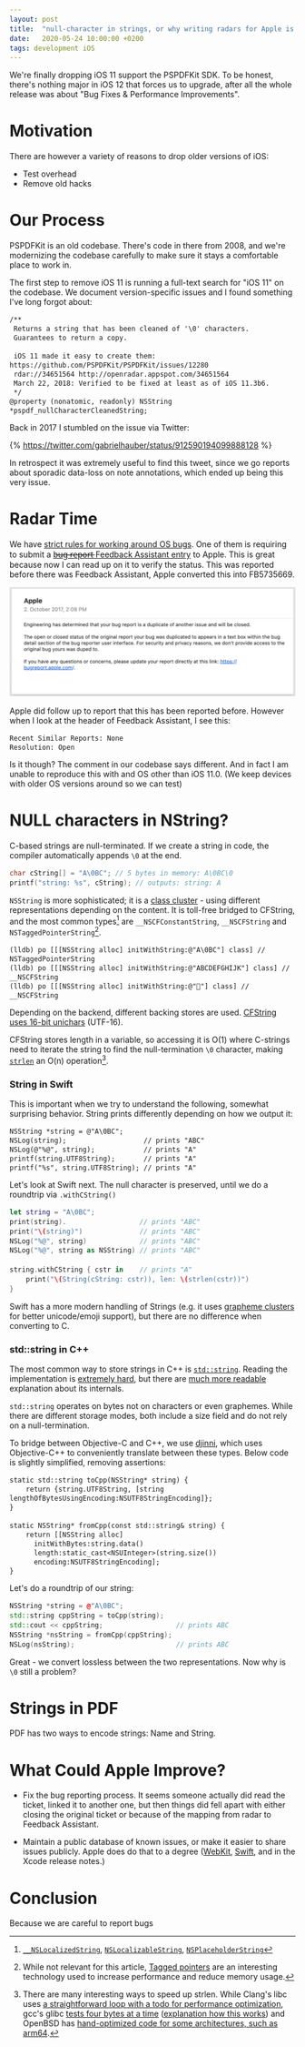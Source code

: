 ```yaml
---
layout: post
title:  "null-character in strings, or why writing radars for Apple is such a frustrating experience"
date:   2020-05-24 10:00:00 +0200
tags: development iOS
---
```


We're finally dropping iOS 11 support the PSPDFKit SDK. To be honest, there's nothing major in iOS 12 that forces us to upgrade, after all the whole release was about "Bug Fixes & Performance Improvements".

# Motivation

There are however a variety of reasons to drop older versions of iOS:

- Test overhead
- Remove old hacks

# Our Process

PSPDFKit is an old codebase. There's code in there from 2008, and we're modernizing the codebase carefully to make sure it stays a comfortable place to work in.

The first step to remove iOS 11 is running a full-text search for "iOS 11" on the codebase. We document version-specific issues and I found something I've long forgot about:

```objc
/**
 Returns a string that has been cleaned of '\0' characters.
 Guarantees to return a copy.

 iOS 11 made it easy to create them: https://github.com/PSPDFKit/PSPDFKit/issues/12280
 rdar://34651564 http://openradar.appspot.com/34651564
 March 22, 2018: Verified to be fixed at least as of iOS 11.3b6.
 */
@property (nonatomic, readonly) NSString *pspdf_nullCharacterCleanedString;
```

Back in 2017 I stumbled on the issue via Twitter:

{% https://twitter.com/gabrielhauber/status/912590194099888128 %}

In retrospect it was extremely useful to find this tweet, since we go reports about sporadic data-loss on note annotations, which ended up being this very issue.

# Radar Time

We have [strict rules for working around OS bugs](https://pspdfkit.com/blog/2016/writing-good-bug-reports/). One of them is requiring to submit a [b̶u̶g̶ ̶r̶e̶p̶o̶r̶t̶ Feedback Assistant entry](http://openradar.appspot.com/34651564) to Apple. This is great because now I can read up on it to verify the status. This was reported before there was Feedback Assistant, Apple converted this into FB5735669. 

![](/assets/img/2020/null-characters/feedback.png)

Apple did follow up to report that this has been reported before. However when I look at the header of Feedback Assistant, I see this:

```
Recent Similar Reports: None
Resolution: Open
```

Is it though? The comment in our codebase says different. And in fact I am unable to reproduce this with and OS other than iOS 11.0. (We keep devices with older OS versions around so we can test)

# NULL characters in NString?

C-based strings are null-terminated. If we create a string in code, the compiler automatically appends `\0` at the end. 

```c
char cString[] = "A\0BC"; // 5 bytes in memory: A\0BC\0
printf("string: %s", cString); // outputs: string: A
```

`NSString` is more sophisticated; it is a [class cluster](https://developer.apple.com/library/archive/documentation/General/Conceptual/DevPedia-CocoaCore/ClassCluster.html) - using different representations depending on the content. It is toll-free bridged to CFString, and the most common types[^2] are `__NSCFConstantString`, `__NSCFString` and `NSTaggedPointerString`[^1].

[^1]: While not relevant for this article, [Tagged pointers](https://www.mikeash.com/pyblog/friday-qa-2015-07-31-tagged-pointer-strings.html) are an interesting technology used to increase performance and reduce memory usage.

[^2]: [`__NSLocalizedString`](https://github.com/nst/iOS-Runtime-Headers/blob/master/Frameworks/Foundation.framework/__NSLocalizedString.h), [`NSLocalizableString`](https://github.com/nst/iOS-Runtime-Headers/blob/master/Frameworks/Foundation.framework/NSLocalizableString.h), [`NSPlaceholderString`](https://github.com/nst/iOS-Runtime-Headers/blob/master/Frameworks/Foundation.framework/NSPlaceholderString.h)

```
(lldb) po [[[NSString alloc] initWithString:@"A\0BC"] class] // NSTaggedPointerString
(lldb) po [[[NSString alloc] initWithString:@"ABCDEFGHIJK"] class] // __NSCFString
(lldb) po [[[NSString alloc] initWithString:@"🦥"] class] // __NSCFString
```

Depending on the backend, different backing stores are used. [CFString uses 16-bit unichars](https://developer.apple.com/library/archive/documentation/CoreFoundation/Conceptual/CFStrings/Articles/StringStorage.html#//apple_ref/doc/uid/20001179-CJBEJBHH) (UTF-16).

CFString stores length in a variable, so accessing it is O(1) where C-strings need to iterate the string to find the null-termination `\0` character, making [`strlen`](https://overiq.com/c-programming-101/the-strlen-function-in-c/) an O(n) operation[^3].

[^3]: There are many interesting ways to speed up strlen. While Clang's libc uses [a straightforward loop with a todo for performance optimization](https://github.com/llvm/llvm-project/blob/master/libc/src/string/strlen.cpp), gcc's glibc [tests four bytes at a time](https://github.com/lattera/glibc/blob/master/string/strlen.c) ([explanation how this works](https://stackoverflow.com/a/57651888/83160)) and OpenBSD has [hand-optimized code for some architectures, such as arm64](https://github.com/openbsd/src/blob/master/lib/libc/arch/amd64/string/strlen.S).

### String in Swift
This is important when we try to understand the following, somewhat surprising behavior. String prints differently depending on how we output it:

```objc
NSString *string = @"A\0BC";
NSLog(string);                   // prints "ABC"
NSLog(@"%@", string);            // prints "A"
printf(string.UTF8String);       // prints "A"
printf("%s", string.UTF8String); // prints "A"
```

Let's look at Swift next. The null character is preserved, until we do a roundtrip via `.withCString()`

```swift
let string = "A\0BC";
print(string).                  // prints "ABC"
print("\(string)")              // prints "ABC"
NSLog("%@", string)             // prints "ABC"
NSLog("%@", string as NSString) // prints "ABC"

string.withCString { cstr in    // prints "A"
    print("\(String(cString: cstr)), len: \(strlen(cstr))")
}
```

Swift has a more modern handling of Strings (e.g. it uses [grapheme clusters](https://makeapppie.com/2019/03/31/swift-strings-are-not-c-strings-or-nsstrings/) for better unicode/emoji support), but there are no difference when converting to C.

### std::string in C++

The most common way to store strings in C++ is [`std::string`](http://www.cplusplus.com/reference/string/string/). Reading the implementation is [extremely hard](https://github.com/llvm-mirror/libcxx/blob/master/include/string), but there are [much more readable](https://joellaity.com/2020/01/31/string.html) explanation about its internals.

`std::string` operates on bytes not on characters or even graphemes. While there are different storage modes, both include a size field and do not rely on a null-termination. 

To bridge between Objective-C and C++, we use [djinni](https://github.com/dropbox/djinni), which uses Objective-C++ to conveniently translate between these types. Below code is slightly simplified, removing assertions:

```
static std::string toCpp(NSString* string) {
    return {string.UTF8String, [string lengthOfBytesUsingEncoding:NSUTF8StringEncoding]};
}

static NSString* fromCpp(const std::string& string) {
    return [[NSString alloc]
      initWithBytes:string.data()
      length:static_cast<NSUInteger>(string.size())
      encoding:NSUTF8StringEncoding];
}
```

Let's do a roundtrip of our string:

```cpp
NSString *string = @"A\0BC";
std::string cppString = toCpp(string);
std::cout << cppString;                  // prints ABC
NSString *nsString = fromCpp(cppString);
NSLog(nsString);                         // prints ABC
```

Great - we convert lossless between the two representations. Now why is `\0` still a problem?

# Strings in PDF

PDF has two ways to encode strings: Name and String.






# What Could Apple Improve?

- Fix the bug reporting process. It seems someone actually did read the ticket, linked it to another one, but then things did fell apart with either closing the original ticket or because of the mapping from radar to Feedback Assistant.

- Maintain a public database of known issues, or make it easier to share issues publicly. Apple does do that to a degree ([WebKit](https://bugs.webkit.org/show_bug.cgi?id=22102), [Swift](https://bugs.swift.org/browse/SR-6958), and in the Xcode release notes.)

# Conclusion

Because we are careful to report bugs 